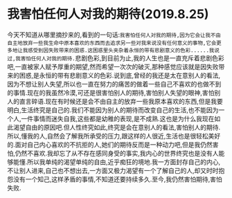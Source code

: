 # 我害怕任何人对我的期待(2019.8.25)

今天不知道从哪里摘抄来的,看到的一句话:`我害怕任何人对我的期待,因为它会让我不由自主地放弃一些我生命中原本喜欢的东西而去追求另一些对我来说没有任何意义的事物,它会更多地让我感受到因失败带来的困惑.这困惑里头夹杂着永恒的带有悲剧意义的色彩......我说过,我害怕任何人对我的期待.`悲剧色彩,到目前为止,我的人生也是一直充斥着悲剧色彩吧,一直被家人赋予厚重的期望,然而希望一次次的破灭,那种感觉应该就是因失败带来的困惑,是永恒的带有悲剧意义的色彩.说到底,曾经的我还是太在意别人的看法,因为不想让别人失望,所以也一直在努力的痛苦的做着一些自己不喜欢的也做不到的事情.现在的我虽然冷漠,可还是很害怕别人的期待,害怕别人失望的眼神,害怕别人的直言碎语.现在有时候还是会不由自主的放弃一些我原本喜欢的东西,但是我要明白,生活终究是自己的.我们不能因为别人的期待而改变自己的生活,也不能因为一个人,一件事情而迷失自我,这些都是幼稚的表现,是不成熟.这也是为什么我现在如此渴望自由的原因吧.但人性终究如此,终究是会在意别人的看法,害怕别人的期待.所以,懂我的人,自然会了解我所承受的压力,跟这样的人很近,生活也是很轻松美好的.面对自己内心喜欢的不抗拒的人,她们的期待反而是一种动力吧,但是我仍然害怕,仍然不喜欢.我却忘了从不存在感同身受的事实,我内心的世界终究也是没有人能够能懂.所以我单纯的渴望单纯的自由,近乎痴狂的境地.我一方面封存自己的内心,不让别人进来,自己也不想出去,一方面又极力渴望有一个了解自己的人,却又时时抱怨没有一个知己,这样矛盾的事情,不知道还要持续多久.至今,我仍然害怕期待,害怕失败.
